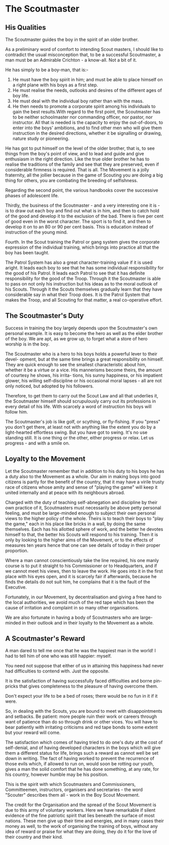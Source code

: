 # The Scoutmaster

## His Qualities

The Scoutmaster guides the boy in the spirit of an older brother.

As a preliminary word of comfort to intending Scout masters, I should like to contradict the usual misconception that, to be a successful Scoutmaster, a man must be an Admirable Crichton - a know-all. Not a bit of it.

He has simply to be a boy-man, that is:-

1. He must have the boy spirit in him; and must be able to place himself on a right plane with his boys as a first step.
2. He must realise the needs, outlooks and desires of the different ages of boy life.
3. He must deal with the individual boy rather than with the mass.
4. He then needs to promote a corporate spirit among his individuals to gain the best results.With regard to the first point, the Scoutmaster has to be neither schoolmaster nor commanding officer, nor pastor, nor instructor. All that is needed is the capacity to enjoy the out-of-doors, to enter into the boys' ambitions, and to find other men who will give them instruction in the desired directions, whether it be signalling or drawing, nature study or pioneering.

He has got to put himself on the level of the older brother, that is, to see things from the boy's point of view, and to lead and guide and give enthusiasm in the right direction. Like the true older brother he has to realise the traditions of the family and see that they are preserved, even if considerable firmness is required. That is all. The Movement is a jolly fraternity, all the jollier because in the game of Scouting you are doing a big thing for others, you are combating the breeding of selfishness.

Regarding the second point, the various handbooks cover the successive phases of adolescent life.

Thirdly, the business of the Scoutmaster - and a very interesting one it is - is to draw out each boy and find out what is in him, and then to catch hold of the good and develop it to the exclusion of the bad. There is five per cent of good even in the worst character. The sport is to find it, and then to develop it on to an 80 or 90 per cent basis. This is education instead of instruction of the young mind.

Fourth. In the Scout training the Patrol or gang system gives the corporate expression of the individual training, which brings into practice all that the boy has been taught.

The Patrol System has also a great character-training value if it is used aright. It leads each boy to see that he has some individual responsibility for the good of his Patrol. It leads each Patrol to see that it has definite responsibility for the good of the Troop. Through it the Scoutmaster is able to pass on not only his instruction but his ideas as to the moral outlook of his Scouts. Through it the Scouts themselves gradually learn that they have considerable say in what their Troop does. It is the Patrol System that makes the Troop, and all Scouting for that matter, a real co-operative effort.

## The Scoutmaster's Duty

Success in training the boy largely depends upon the Scoutmaster's own personal example. It is easy to become the hero as well as the elder brother of the boy. We are apt, as we grow up, to forget what a store of hero worship is in the boy.

The Scoutmaster who is a hero to his boys holds a powerful lever to their devel- opment, but at the same time brings a great responsibility on himself. They are quick enough to see the smallest characteristic about him, whether it be a virtue or a vice. His mannerisms become theirs, the amount of courtesy he shows, his irrita- tions, his sunny happiness, or his impatient glower, his willing self-discipline or his occasional moral lapses - all are not only noticed, but adopted by his followers.

Therefore, to get them to carry out the Scout Law and all that underlies it, the Scoutmaster himself should scrupulously carry out its professions in every detail of his life. With scarcely a word of instruction his boys will follow him.

The Scoutmaster's job is like golf, or scything, or fly-fishing. If you "press" you don't get there, at least not with anything like the extent you do by a light-hearted effortless swing. But you have got to swing. It's no use standing still. It is one thing or the other, either progress or relax. Let us progress - and with a smile on.

## Loyalty to the Movement

Let the Scoutmaster remember that in addition to his duty to his boys he has a duty also to the Movement as a whole. Our aim in making boys into good citizens is partly for the benefit of the country, that it may have a virile trusty race of citizens whose amity and sense of "playing the game" will keep it united internally and at peace with its neighbours abroad.

Charged with the duty of teaching self-abnegation and discipline by their own practice of it, Scoutmasters must necessarily be above petty personal feeling, and must be large-minded enough to subject their own personal views to the higher policy of the whole. Theirs is to teach their boys to "play the game," each in his place like bricks in a wall, by doing the same themselves. Each has his allotted sphere of work, and the better he devotes himself to that, the better his Scouts will respond to his training. Then it is only by looking to the higher aims of the Movement, or to the effects of measures ten years hence that one can see details of today in their proper proportion.

Where a man cannot conscientiously take the line required, his one manly course is to put it straight to his Commissioner or to Headquarters, and if we cannot meet his views, then to leave the work. He goes into it in the first place with his eyes open, and it is scarcely fair if afterwards, because he finds the details do not suit him, he complains that it is the fault of the Executive.

Fortunately, in our Movement, by decentralisation and giving a free hand to the local authorities, we avoid much of the red tape which has been the cause of irritation and complaint in so many other organisations.

We are also fortunate in having a body of Scoutmasters who are large-minded in their outlook and in their loyalty to the Movement as a whole.

## A Scoutmaster's Reward

A man dared to tell me once that he was the happiest man in the world! I had to tell him of one who was still happier: myself.

You need not suppose that either of us in attaining this happiness had never had difficulties to contend with. Just the opposite.

It is the satisfaction of having successfully faced difficulties and borne pin-pricks that gives completeness to the pleasure of having overcome them.

Don't expect your life to be a bed of roses; there would be no fun in it if it were.

So, in dealing with the Scouts, you are bound to meet with disappointments and setbacks. Be patient: more people ruin their work or careers through want of patience than do so through drink or other vices. You will have to bear patiently with irritating criticisms and red tape bonds to some extent but your reward will come.

The satisfaction which comes of having tried to do one's duty at the cost of self-denial, and of having developed characters in the boys which will give them a different status for life, brings such a reward as cannot well be set down in writing. The fact of having worked to prevent the recurrence of those evils which, if allowed to run on, would soon be rotting our youth, gives a man the solid comfort that he has done something, at any rate, for his country, however humble may be his position.

This is the spirit with which Scoutmasters and Commissioners, Committeemen, instructors, organisers and secretaries - the word "Scouter" describes them all - work in the Boy Scout Movement.

The credit for the Organisation and the spread of the Scout Movement is due to this army of voluntary workers. Here we have remarkable if silent evidence of the fine patriotic spirit that lies beneath the surface of most nations. These men give up their time and energies, and in many cases their money as well, to the work of organising the training of boys, without any idea of reward or praise for what they are doing, they do it for the love of their country and their kind.
